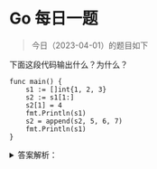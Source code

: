 # Go 每日一题

> 今日（2023-04-01）的题目如下

下面这段代码输出什么？为什么？

```golang
func main() {
	s1 := []int{1, 2, 3}
	s2 := s1[1:]
	s2[1] = 4
	fmt.Println(s1)
	s2 = append(s2, 5, 6, 7)
	fmt.Println(s1)
}
```

<details>
<summary>答案解析：</summary>
<div>

参考答案及解析：

```
[1 2 4]
[1 2 4]
```

我们已经知道，golang 中切片底层的数据结构是数组。当使用 s1[1:] 获得切片 s2，和 s1 共享同一个底层数组，这会导致 s2[1] = 4 语句影响 s1。

而 append 操作会导致底层数组扩容，生成新的数组，因此追加数据后的 s2 不会影响 s1。

但是为什么对 s2 赋值后影响的却是 s1 的第三个元素呢？这是因为切片 s2 是从数组的第二个元素开始，s2 索引为 1 的元素对应的是 s1 索引为 2 的元素。

---

### 7楼

这个更难，有人回答一下吗？ 

```golang
func main() {
    s1 := []int{1, 2, 3, 4, 9, 9, 9, 9}
    s2 := s1[1:4]
    s2[1] = 4
    fmt.Println(s1)
    s2 = append(s2, 5, 6, 7)
    fmt.Println(s1)
}
```

### 25楼

```golang
func Test0301(t *testing.T) {
    s1 := []int{1, 2, 3, 4, 9, 9, 9, 9}
    s2 := s1[1:4]            //[2,3,4]
    s2[1] = 4                //[2,4,4]
    fmt.Println(s1)          //[1,2,4,4,9,9,9,9]
    s2 = append(s2, 5, 6, 7) //[2,4,4,5,6,7]
    fmt.Println(s1)          //[1,2,4,4,5,6,7,9]
}
```

</div>
</details>

